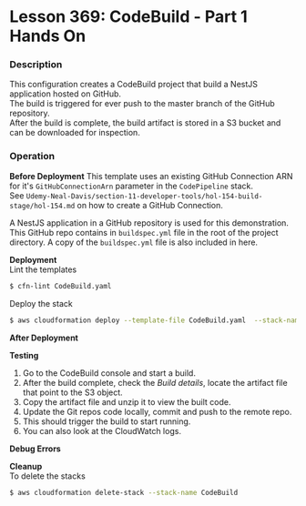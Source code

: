 # Lesson 369: CodeBuild - Part 1 Hands On

### Description

This configuration creates a CodeBuild project that build a NestJS application hosted on GitHub.  
The build is triggered for ever push to the master branch of the GitHub repository.  
After the build is complete, the build artifact is stored in a S3 bucket and can be downloaded for inspection.

### Operation

**Before Deployment**
This template uses an existing GitHub Connection ARN for it's `GitHubConnectionArn` parameter in the `CodePipeline` stack.  
See `Udemy-Neal-Davis/section-11-developer-tools/hol-154-build-stage/hol-154.md` on how to create a GitHub Connection.

A NestJS application in a GitHub repository is used for this demonstration.
This GitHub repo contains in `buildspec.yml` file in the root of the project directory. A copy of the `buildspec.yml` file is also included in here.

**Deployment**  
Lint the templates

```bash
$ cfn-lint CodeBuild.yaml
```

Deploy the stack

```bash
$ aws cloudformation deploy --template-file CodeBuild.yaml  --stack-name CodeBuild --capabilities CAPABILITY_NAMED_IAM --parameter-overrides file://secret-parameters.json
```

**After Deployment**

**Testing**

1. Go to the CodeBuild console and start a build.
2. After the build complete, check the _Build details_, locate the artifact file that point to the S3 object.
3. Copy the artifact file and unzip it to view the built code.
4. Update the Git repos code locally, commit and push to the remote repo.
5. This should trigger the build to start running.
6. You can also look at the CloudWatch logs.

**Debug Errors**

**Cleanup**  
To delete the stacks

```bash
$ aws cloudformation delete-stack --stack-name CodeBuild
```
